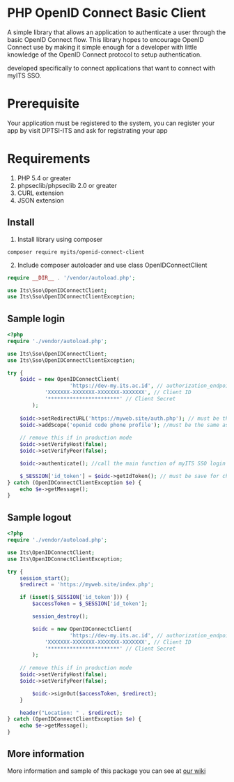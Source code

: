 PHP OpenID Connect Basic Client
========================
A simple library that allows an application to authenticate a user through the basic OpenID Connect flow.
This library hopes to encourage OpenID Connect use by making it simple enough for a developer with little knowledge of
the OpenID Connect protocol to setup authentication.

developed specifically to connect applications that want to connect with myITS SSO.

# Prerequisite #
Your application must be registered to the system, you can register your app by visit DPTSI-ITS and ask for registrating your app

# Requirements #
 1. PHP 5.4 or greater
 2. phpseclib/phpseclib 2.0 or greater
 3. CURL extension
 4. JSON extension

## Install ##
 1. Install library using composer
```
composer require myits/openid-connect-client
```
 2. Include composer autoloader and use class OpenIDConnectClient
```php
require __DIR__ . '/vendor/autoload.php';

use Its\Sso\OpenIDConnectClient;
use Its\Sso\OpenIDConnectClientException;
```
## Sample login ##
```php
<?php
require './vendor/autoload.php';

use Its\Sso\OpenIDConnectClient;
use Its\Sso\OpenIDConnectClientException;

try {
    $oidc = new OpenIDConnectClient(
                    'https://dev-my.its.ac.id', // authorization_endpoint
		    'XXXXXXX-XXXXXXX-XXXXXXX-XXXXXXX', // Client ID
		    '***********************' // Client Secret
		);
 
    $oidc->setRedirectURL('https://myweb.site/auth.php'); // must be the same as you registered
    $oidc->addScope('openid code phone profile'); //must be the same as you registered
    
    // remove this if in production mode
    $oidc->setVerifyHost(false);
    $oidc->setVerifyPeer(false);

    $oidc->authenticate(); //call the main function of myITS SSO login

    $_SESSION['id_token'] = $oidc->getIdToken(); // must be save for check session dan logout proccess
} catch (OpenIDConnectClientException $e) {
    echo $e->getMessage();
}
```

## Sample logout ##
```php
<?php
require './vendor/autoload.php';

use Its\OpenIDConnectClient;
use Its\OpenIDConnectClientException;

try {
    session_start();
    $redirect = 'https://myweb.site/index.php';

    if (isset($_SESSION['id_token'])) {
        $accessToken = $_SESSION['id_token'];

        session_destroy();

        $oidc = new OpenIDConnectClient(
                    'https://dev-my.its.ac.id', // authorization_endpoint
		    'XXXXXXX-XXXXXXX-XXXXXXX-XXXXXXX', // Client ID
		    '***********************' // Client Secret
		);
	
	// remove this if in production mode
	$oidc->setVerifyHost(false);
	$oidc->setVerifyPeer(false);

        $oidc->signOut($accessToken, $redirect);
    }

    header("Location: " . $redirect);
} catch (OpenIDConnectClientException $e) {
    echo $e->getMessage();
}
```

## More information ##
More information and sample of this package you can see at [our wiki](https://github.com/dptsi/php-openid-connect-client/wiki)
